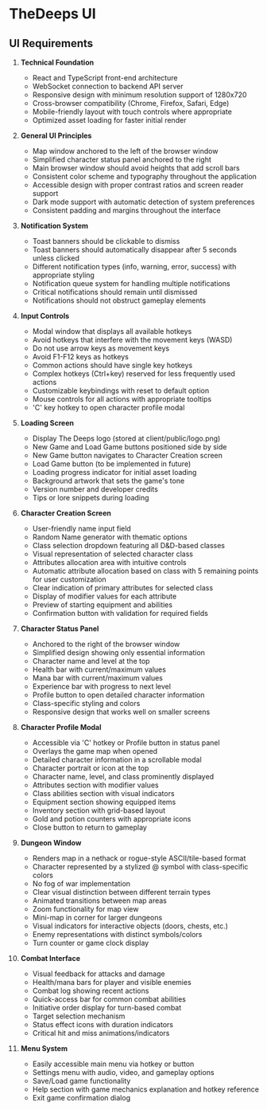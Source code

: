 # TheDeeps UI

## UI Requirements

1. **Technical Foundation**
   - React and TypeScript front-end architecture
   - WebSocket connection to backend API server
   - Responsive design with minimum resolution support of 1280x720
   - Cross-browser compatibility (Chrome, Firefox, Safari, Edge)
   - Mobile-friendly layout with touch controls where appropriate
   - Optimized asset loading for faster initial render

2. **General UI Principles**
   - Map window anchored to the left of the browser window
   - Simplified character status panel anchored to the right
   - Main browser window should avoid heights that add scroll bars
   - Consistent color scheme and typography throughout the application
   - Accessible design with proper contrast ratios and screen reader support
   - Dark mode support with automatic detection of system preferences
   - Consistent padding and margins throughout the interface

3. **Notification System**
   - Toast banners should be clickable to dismiss
   - Toast banners should automatically disappear after 5 seconds unless clicked
   - Different notification types (info, warning, error, success) with appropriate styling
   - Notification queue system for handling multiple notifications
   - Critical notifications should remain until dismissed
   - Notifications should not obstruct gameplay elements

4. **Input Controls**
   - Modal window that displays all available hotkeys
   - Avoid hotkeys that interfere with the movement keys (WASD)
   - Do not use arrow keys as movement keys
   - Avoid F1-F12 keys as hotkeys
   - Common actions should have single key hotkeys
   - Complex hotkeys (Ctrl+key) reserved for less frequently used actions
   - Customizable keybindings with reset to default option
   - Mouse controls for all actions with appropriate tooltips
   - 'C' key hotkey to open character profile modal

5. **Loading Screen**
   - Display The Deeps logo (stored at client/public/logo.png)
   - New Game and Load Game buttons positioned side by side
   - New Game button navigates to Character Creation screen
   - Load Game button (to be implemented in future)
   - Loading progress indicator for initial asset loading
   - Background artwork that sets the game's tone
   - Version number and developer credits
   - Tips or lore snippets during loading

6. **Character Creation Screen**
   - User-friendly name input field
   - Random Name generator with thematic options
   - Class selection dropdown featuring all D&D-based classes
   - Visual representation of selected character class
   - Attributes allocation area with intuitive controls
   - Automatic attribute allocation based on class with 5 remaining points for user customization
   - Clear indication of primary attributes for selected class
   - Display of modifier values for each attribute
   - Preview of starting equipment and abilities
   - Confirmation button with validation for required fields

7. **Character Status Panel**
   - Anchored to the right of the browser window
   - Simplified design showing only essential information
   - Character name and level at the top
   - Health bar with current/maximum values
   - Mana bar with current/maximum values
   - Experience bar with progress to next level
   - Profile button to open detailed character information
   - Class-specific styling and colors
   - Responsive design that works well on smaller screens

8. **Character Profile Modal**
   - Accessible via 'C' hotkey or Profile button in status panel
   - Overlays the game map when opened
   - Detailed character information in a scrollable modal
   - Character portrait or icon at the top
   - Character name, level, and class prominently displayed
   - Attributes section with modifier values
   - Class abilities section with visual indicators
   - Equipment section showing equipped items
   - Inventory section with grid-based layout
   - Gold and potion counters with appropriate icons
   - Close button to return to gameplay

9. **Dungeon Window**
   - Renders map in a nethack or rogue-style ASCII/tile-based format
   - Character represented by a stylized @ symbol with class-specific colors
   - No fog of war implementation
   - Clear visual distinction between different terrain types
   - Animated transitions between map areas
   - Zoom functionality for map view
   - Mini-map in corner for larger dungeons
   - Visual indicators for interactive objects (doors, chests, etc.)
   - Enemy representations with distinct symbols/colors
   - Turn counter or game clock display

10. **Combat Interface**
    - Visual feedback for attacks and damage
    - Health/mana bars for player and visible enemies
    - Combat log showing recent actions
    - Quick-access bar for common combat abilities
    - Initiative order display for turn-based combat
    - Target selection mechanism
    - Status effect icons with duration indicators
    - Critical hit and miss animations/indicators

11. **Menu System**
    - Easily accessible main menu via hotkey or button
    - Settings menu with audio, video, and gameplay options
    - Save/Load game functionality
    - Help section with game mechanics explanation and hotkey reference
    - Exit game confirmation dialog
